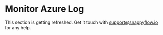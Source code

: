 # Monitor Azure Log

This section is getting refreshed. Get it touch with [support@snappyflow.io](mailto:support@snappyflow.io) for any help.
